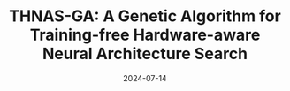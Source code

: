 ---
title: "THNAS-GA: A Genetic Algorithm for Training-free Hardware-aware Neural Architecture Search"
collection: publications
category: 'conferences'
permalink: /publication/2024-07-14-thnas_ga
date: 2024-07-14
venue: 'GECCO 2024'
authors: 'Tran Hai Thanh, <b>Long Doan</b>, Ngoc Hoang Luong, Binh Huynh Thi Thanh'
paper: 'https://dl.acm.org/doi/10.1145/3638529.3654226'
---